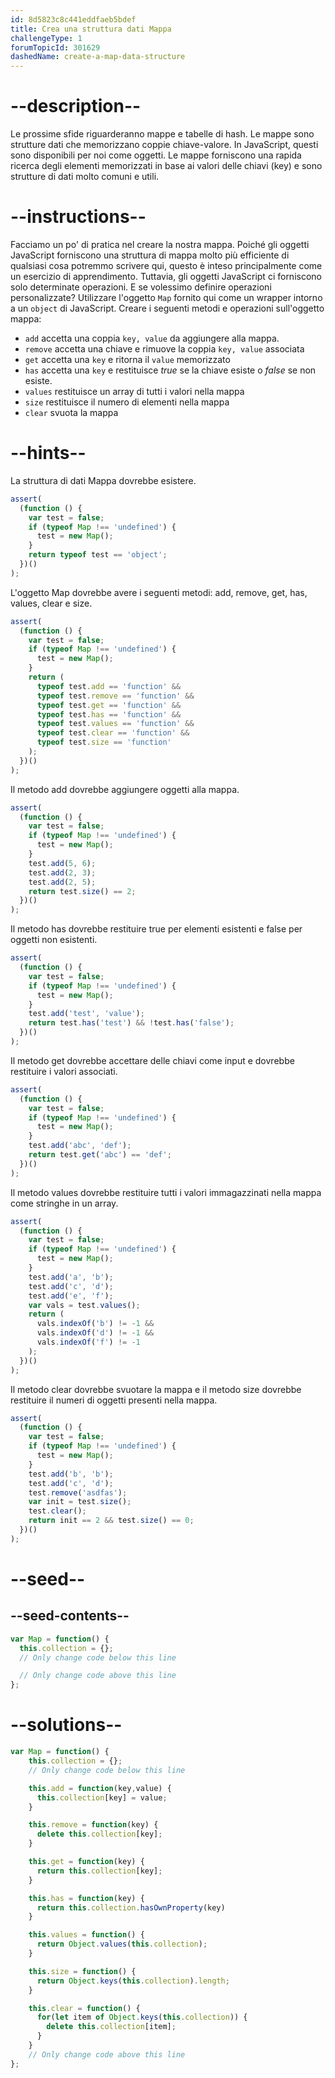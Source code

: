 ```yaml
---
id: 8d5823c8c441eddfaeb5bdef
title: Crea una struttura dati Mappa
challengeType: 1
forumTopicId: 301629
dashedName: create-a-map-data-structure
---
```


# --description--

Le prossime sfide riguarderanno mappe e tabelle di hash. Le mappe sono strutture dati che memorizzano coppie chiave-valore. In JavaScript, questi sono disponibili per noi come oggetti. Le mappe forniscono una rapida ricerca degli elementi memorizzati in base ai valori delle chiavi (key) e sono strutture di dati molto comuni e utili.

# --instructions--

Facciamo un po' di pratica nel creare la nostra mappa. Poiché gli oggetti JavaScript forniscono una struttura di mappa molto più efficiente di qualsiasi cosa potremmo scrivere qui, questo è inteso principalmente come un esercizio di apprendimento. Tuttavia, gli oggetti JavaScript ci forniscono solo determinate operazioni. E se volessimo definire operazioni personalizzate? Utilizzare l'oggetto `Map` fornito qui come un wrapper intorno a un `object` di JavaScript. Creare i seguenti metodi e operazioni sull'oggetto mappa:

<ul>
<li><code>add</code> accetta una coppia <code>key, value</code> da aggiungere alla mappa.</li>
<li><code>remove</code> accetta una chiave e rimuove la coppia <code>key, value</code> associata</li>
<li><code>get</code> accetta una <code>key</code> e ritorna il <code>value</code> memorizzato</li>
<li><code>has</code> accetta una <code>key</code> e restituisce <dfn>true</dfn> se la chiave esiste o <dfn>false</dfn> se non esiste.</li>
<li><code>values</code> restituisce un array di tutti i valori nella mappa</li>
<li><code>size</code> restituisce il numero di elementi nella mappa</li>
<li><code>clear</code> svuota la mappa</li>
</ul>

# --hints--

La struttura di dati Mappa dovrebbe esistere.

```js
assert(
  (function () {
    var test = false;
    if (typeof Map !== 'undefined') {
      test = new Map();
    }
    return typeof test == 'object';
  })()
);
```

L'oggetto Map dovrebbe avere i seguenti metodi: add, remove, get, has, values, clear e size.

```js
assert(
  (function () {
    var test = false;
    if (typeof Map !== 'undefined') {
      test = new Map();
    }
    return (
      typeof test.add == 'function' &&
      typeof test.remove == 'function' &&
      typeof test.get == 'function' &&
      typeof test.has == 'function' &&
      typeof test.values == 'function' &&
      typeof test.clear == 'function' &&
      typeof test.size == 'function'
    );
  })()
);
```

Il metodo add dovrebbe aggiungere oggetti alla mappa.

```js
assert(
  (function () {
    var test = false;
    if (typeof Map !== 'undefined') {
      test = new Map();
    }
    test.add(5, 6);
    test.add(2, 3);
    test.add(2, 5);
    return test.size() == 2;
  })()
);
```

Il metodo has dovrebbe restituire true per elementi esistenti e false per oggetti non esistenti.

```js
assert(
  (function () {
    var test = false;
    if (typeof Map !== 'undefined') {
      test = new Map();
    }
    test.add('test', 'value');
    return test.has('test') && !test.has('false');
  })()
);
```

Il metodo get dovrebbe accettare delle chiavi come input e dovrebbe restituire i valori associati.

```js
assert(
  (function () {
    var test = false;
    if (typeof Map !== 'undefined') {
      test = new Map();
    }
    test.add('abc', 'def');
    return test.get('abc') == 'def';
  })()
);
```

Il metodo values dovrebbe restituire tutti i valori immagazzinati nella mappa come stringhe in un array.

```js
assert(
  (function () {
    var test = false;
    if (typeof Map !== 'undefined') {
      test = new Map();
    }
    test.add('a', 'b');
    test.add('c', 'd');
    test.add('e', 'f');
    var vals = test.values();
    return (
      vals.indexOf('b') != -1 &&
      vals.indexOf('d') != -1 &&
      vals.indexOf('f') != -1
    );
  })()
);
```

Il metodo clear dovrebbe svuotare la mappa e il metodo size dovrebbe restituire il numeri di oggetti presenti nella mappa.

```js
assert(
  (function () {
    var test = false;
    if (typeof Map !== 'undefined') {
      test = new Map();
    }
    test.add('b', 'b');
    test.add('c', 'd');
    test.remove('asdfas');
    var init = test.size();
    test.clear();
    return init == 2 && test.size() == 0;
  })()
);
```

# --seed--

## --seed-contents--

```js
var Map = function() {
  this.collection = {};
  // Only change code below this line

  // Only change code above this line
};
```

# --solutions--

```js
var Map = function() {
    this.collection = {};
    // Only change code below this line

    this.add = function(key,value) {
      this.collection[key] = value;
    }

    this.remove = function(key) {
      delete this.collection[key];
    }

    this.get = function(key) {
      return this.collection[key];
    }

    this.has = function(key) {
      return this.collection.hasOwnProperty(key)
    }

    this.values = function() {
      return Object.values(this.collection);
    }

    this.size = function() {
      return Object.keys(this.collection).length;
    }

    this.clear = function() {
      for(let item of Object.keys(this.collection)) {
        delete this.collection[item];
      }
    }
    // Only change code above this line
};
```
